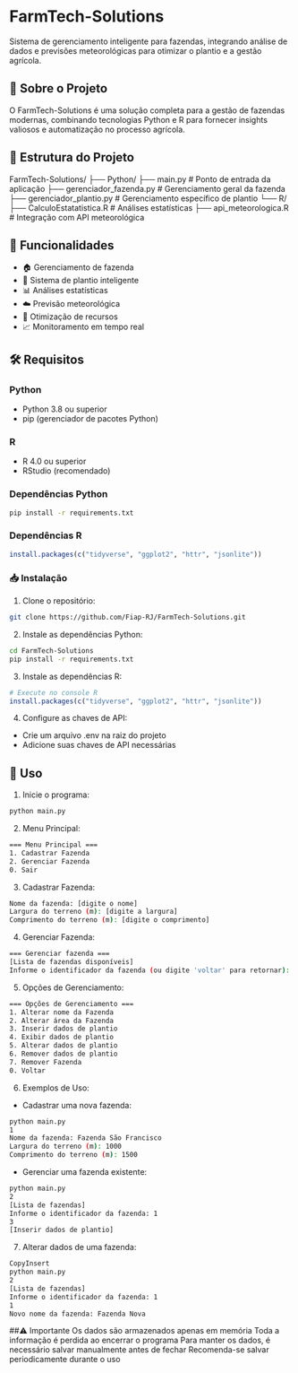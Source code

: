 # FarmTech-Solutions

Sistema de gerenciamento inteligente para fazendas, integrando análise de dados e previsões meteorológicas para otimizar o plantio e a gestão agrícola.

## 🌱 Sobre o Projeto

O FarmTech-Solutions é uma solução completa para a gestão de fazendas modernas, combinando tecnologias Python e R para fornecer insights valiosos e automatização no processo agrícola.

## 📁 Estrutura do Projeto
FarmTech-Solutions/
 ├── Python/
 ├── main.py # Ponto de entrada da aplicação
 ├── gerenciador_fazenda.py # Gerenciamento geral da fazenda
 ├── gerenciador_plantio.py # Gerenciamento específico de plantio
 └── R/
     ├── CalculoEstatatistica.R # Análises estatísticas
  ├── api_meteorologica.R # Integração com API meteorológica

## 🚀 Funcionalidades

- 🏠 Gerenciamento de fazenda
- 🌱 Sistema de plantio inteligente
- 📊 Análises estatísticas
- ☁️ Previsão meteorológica
- 🔄 Otimização de recursos
- 📈 Monitoramento em tempo real

## 🛠️ Requisitos

### Python
- Python 3.8 ou superior
- pip (gerenciador de pacotes Python)

### R
- R 4.0 ou superior
- RStudio (recomendado)

### Dependências Python
```bash
pip install -r requirements.txt
```

### Dependências R
```r
install.packages(c("tidyverse", "ggplot2", "httr", "jsonlite"))
```

### 📥 Instalação

1. Clone o repositório:
```bash
git clone https://github.com/Fiap-RJ/FarmTech-Solutions.git
```

2. Instale as dependências Python:
```bash
cd FarmTech-Solutions
pip install -r requirements.txt
```

3. Instale as dependências R:
```r
# Execute no console R
install.packages(c("tidyverse", "ggplot2", "httr", "jsonlite"))
```

4. Configure as chaves de API:
- Crie um arquivo .env na raiz do projeto
- Adicione suas chaves de API necessárias

## 🚀 Uso

1. Inicie o programa:
```bash
python main.py
```

2. Menu Principal:
```bash
=== Menu Principal ===
1. Cadastrar Fazenda
2. Gerenciar Fazenda
0. Sair
```

3. Cadastrar Fazenda:
```bash
Nome da fazenda: [digite o nome]
Largura do terreno (m): [digite a largura]
Comprimento do terreno (m): [digite o comprimento]
```

4. Gerenciar Fazenda:
```bash
=== Gerenciar fazenda ===
[Lista de fazendas disponíveis]
Informe o identificador da fazenda (ou digite 'voltar' para retornar): [ID da fazenda]
```

5. Opções de Gerenciamento:
```bash
=== Opções de Gerenciamento ===
1. Alterar nome da Fazenda
2. Alterar área da Fazenda
3. Inserir dados de plantio
4. Exibir dados de plantio
5. Alterar dados de plantio
6. Remover dados de plantio
7. Remover Fazenda
0. Voltar
```

6. Exemplos de Uso:
- Cadastrar uma nova fazenda:
```bash
python main.py
1
Nome da fazenda: Fazenda São Francisco
Largura do terreno (m): 1000
Comprimento do terreno (m): 1500
```

- Gerenciar uma fazenda existente:
```bash
python main.py
2
[Lista de fazendas]
Informe o identificador da fazenda: 1
3
[Inserir dados de plantio]
```

7. Alterar dados de uma fazenda:
```bash
CopyInsert
python main.py
2
[Lista de fazendas]
Informe o identificador da fazenda: 1
1
Novo nome da fazenda: Fazenda Nova
```

##⚠️ Importante
Os dados são armazenados apenas em memória
Toda a informação é perdida ao encerrar o programa
Para manter os dados, é necessário salvar manualmente antes de fechar
Recomenda-se salvar periodicamente durante o uso